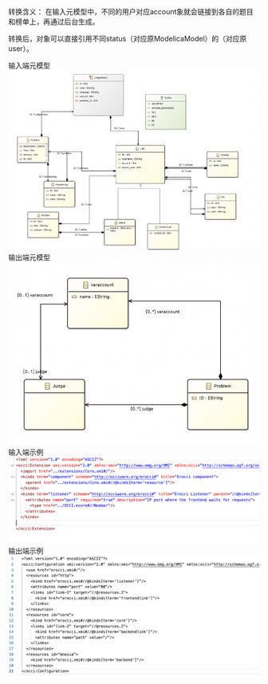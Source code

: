 转换含义：
在输入元模型中，不同的用户对应account象就会链接到各自的题目和榜单上，再通过后台生成。

转换后，对象可以直接引用不同status（对应原ModelicaModel）的（对应原user）。

输入端元模型
![](https://github.com/wongdark2017/bitcoinEHR/blob/main/SY2139222%E7%AC%AC%E5%9B%9B%E6%AC%A1%E5%A4%A7%E4%BD%9C%E4%B8%9A/inputmodel.png)
输出端元模型
![](https://github.com/wongdark2017/bitcoinEHR/blob/main/SY2139222%E7%AC%AC%E5%9B%9B%E6%AC%A1%E5%A4%A7%E4%BD%9C%E4%B8%9A/outputmodel2.png)
输入端示例
![](https://github.com/wongdark2017/bitcoinEHR/blob/main/SY2139222%E7%AC%AC%E5%9B%9B%E6%AC%A1%E5%A4%A7%E4%BD%9C%E4%B8%9A/input.png)
输出端示例
![](https://github.com/wongdark2017/bitcoinEHR/blob/main/SY2139222%E7%AC%AC%E5%9B%9B%E6%AC%A1%E5%A4%A7%E4%BD%9C%E4%B8%9A/output.png)

